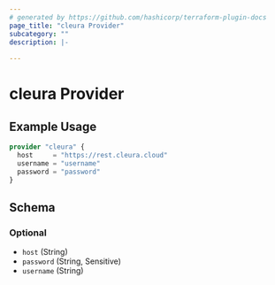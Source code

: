 ```yaml
---
# generated by https://github.com/hashicorp/terraform-plugin-docs
page_title: "cleura Provider"
subcategory: ""
description: |-
  
---
```


# cleura Provider



## Example Usage

```terraform
provider "cleura" {
  host     = "https://rest.cleura.cloud"
  username = "username"
  password = "password"
}
```

<!-- schema generated by tfplugindocs -->
## Schema

### Optional

- `host` (String)
- `password` (String, Sensitive)
- `username` (String)
